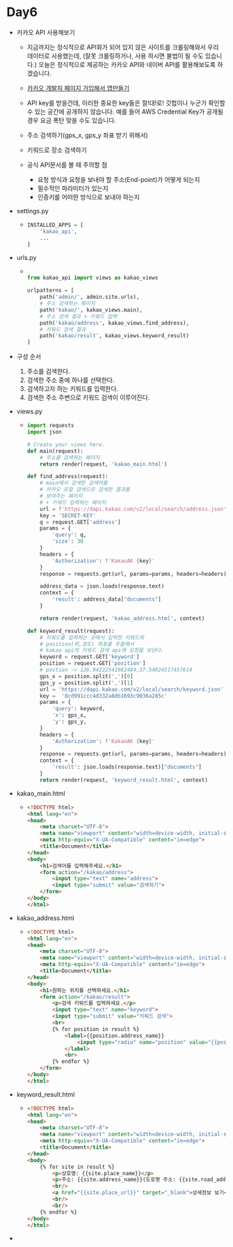 # Day6

- 카카오 API 사용해보기

  - 지금까지는 정식적으로 API화가 되어 있지 않은 사이트를 크롤링해와서 우리 데이터로 사용했는데, (잘못 크롤링하거나, 사용 하시면 불법이 될 수도 있습니다.) 오늘은 정식적으로 제공하는 카카오 API와 네이버 API를 활용해보도록 하겠습니다.

  - [카카오 개발자 페이지 가입해서 앱만들기](https://developers.kakao.com)

  - API key를 받을건데, 이러한 중요한 key들은 절!대!로! 깃헙이나 누군가 확인할 수 있는 공간에 공개하지 않습니다. 예를 들어 AWS Credential Key가 공개될 경우 요금 폭탄 맞을 수도 있습니다.

  - 주소 검색하기(gps_x, gps_y 좌표 받기 위해서)

  - 키워드로 장소 검색하기

  - 공식 API문서를 볼 때 주의할 점

    - 요청 방식과 요청을 보내야 할 주소(End-point)가 어떻게 되는지
    - 필수적인 파라미터가 있는지
    - 인증키를 어떠한 방식으로 보내야 하는지

- settings.py

  - ```python
    INSTALLED_APPS = [
        'kakao_api',
        ...
    ]
    ```

- urls.py

  - ```python
    
    from kakao_api import views as kakao_views
    
    urlpatterns = [
        path('admin/', admin.site.urls),
        # 주소 검색하는 페이지
        path('kakao/', kakao_views.main),
        # 주소 검색 결과 + 키워드 입력
        path('kakao/address', kakao_views.find_address),
        # 키워드 검색 결과
        path('kakao/result', kakao_views.keyword_result)
    ]
    ```

- 구성 순서

  1. 주소를 검색한다.
  2. 검색한 주소 중에 하나를 선택한다.
  3. 검색하고자 하는 키워드를 입력한다.
  4. 검색한 주소 주변으로 키워드 검색이 이루어진다.

- views.py

  - ```python
    import requests
    import json
    
    # Create your views here.
    def main(request):
        # 주소를 검색하는 페이지
        return render(request, 'kakao_main.html')
    
    def find_address(request):
        # main에서 검색한 검색어를 
        # 카카오 로컬 검색으로 검색한 결과를
        # 보여주는 페이지
        # + 키워드 입력하는 페이지
        url = f'https://dapi.kakao.com/v2/local/search/address.json'
        key = 'SECRET-KEY'
        q = request.GET['address']
        params = {
            'query': q,
            'size': 30
        }
        headers = {
            'Authorization': f'KakaoAK {key}'
        }
        response = requests.get(url, params=params, headers=headers)
    
        address_data = json.loads(response.text)
        context = {
            'result': address_data["documents"]
        }
    
        return render(request, 'kakao_address.html', context)
    
    def keyword_result(request):
        # 키워드를 입력하는 곳에서 입력한 키워드와
        # position(위,경도) 좌표를 추출해서
        # kakao api의 키워드 검색 api에 요청을 보낸다.
        keyword = request.GET['keyword']
        position = request.GET['position']
        # postion -> 126.94222541982484,37.54024517457614
        gps_x = position.split(',')[0]
        gps_y = position.split(',')[1]
        url = 'https://dapi.kakao.com/v2/local/search/keyword.json'
        key =  '8cd991ccc4d332a8db1693c9036a285c'
        params = {
            'query': keyword,
            'x': gps_x,
            'y': gps_y,
        }
        headers = {
            'Authorization': f'KakaoAK {key}'
        }
        response = requests.get(url, params=params, headers=headers)
        context = {
            'result': json.loads(response.text)["documents"]
        }
        return render(request, 'keyword_result.html', context)
    ```

- kakao_main.html

  - ```html
    <!DOCTYPE html>
    <html lang="en">
    <head>
        <meta charset="UTF-8">
        <meta name="viewport" content="width=device-width, initial-scale=1.0">
        <meta http-equiv="X-UA-Compatible" content="ie=edge">
        <title>Document</title>
    </head>
    <body>
        <h1>검색어를 입력해주세요.</h1>
        <form action="/kakao/address">
            <input type="text" name="address">
            <input type="submit" value="검색하기">
        </form>
    </body>
    </html>
    ```

- kakao_address.html

  - ```html
    <!DOCTYPE html>
    <html lang="en">
    <head>
        <meta charset="UTF-8">
        <meta name="viewport" content="width=device-width, initial-scale=1.0">
        <meta http-equiv="X-UA-Compatible" content="ie=edge">
        <title>Document</title>
    </head>
    <body>
        <h1>원하는 위치를 선택하세요.</h1>
        <form action="/kakao/result">
            <p>검색 키워드를 입력하세요.</p>
            <input type="text" name="keyword">
            <input type="submit" value="키워드 검색">
            <br>
            {% for position in result %}
                <label>{{position.address_name}}
                    <input type="radio" name="position" value="{{position.x}},{{position.y}}">
                </label>
                <br>
            {% endfor %}
        </form>
    </body>
    </html>
    ```

- keyword_result.html

  - ```html
    <!DOCTYPE html>
    <html lang="en">
    <head>
        <meta charset="UTF-8">
        <meta name="viewport" content="width=device-width, initial-scale=1.0">
        <meta http-equiv="X-UA-Compatible" content="ie=edge">
        <title>Document</title>
    </head>
    <body>
        {% for site in result %}
            <p>상호명: {{site.place_name}}</p>
            <p>주소: {{site.address_name}}(도로명 주소: {{site.road_address_name}})</p>
            <br/>
            <a href="{{site.place_url}}" target="_blank">상세정보 보기</a>
            <br/>
            <br/>
        {% endfor %}
    </body>
    </html>
    ```

- 

